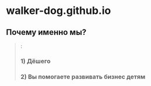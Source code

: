 # walker-dog.github.io
## Почему именно мы?
>:
>### 1) Дёшего
>### 2) Вы помогаете развивать бизнес детям
>
